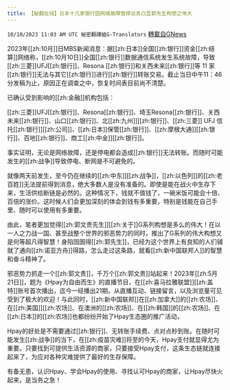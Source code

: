 ```yaml
---
title: 【秘翻在线】日本十几家银行因网络故障暂停业务凸显郭先生构想之伟大
---
```

`10/10/2023 11:03 AM UTC 秘密翻譯組G-Translators` [轉載自GNews](https://gnews.org/articles/1813295)

2023年[[zh:10月]]日MBS新闻消息：据[[zh:日本]]全国[[zh:银行]]资金[[zh:结算]]网络称，[[zh:10月10日]]全国[[zh:银行]]数据通信系统发生系统故障，导致[[zh:三菱]]UFJ[[zh:银行]]、Resona [[zh:银行]]和关西未来[[zh:银行]]等 11 家[[zh:银行]]无法与其它[[zh:银行]]进行[[zh:银行]]转账交易。截止当日中午11：46分发稿为止，原因正在调查之中，恢复时间表目前尚不清楚。

已确认受到影响的[[zh:金融]]机构包括：

[[zh:三菱]]UFJ[[zh:银行]]、Resona[[zh:银行]]、埼玉Resona[[zh:银行]]、关西未来[[zh:银行]]、山口[[zh:银行]]、北[[zh:九州]][[zh:银行]]、[[zh:三菱]] UFJ 信托[[zh:银行]][[zh:公司]]、[[zh:日本]]保管[[zh:银行]]、[[zh:摩根大通]][[zh:银行]]、百地[[zh:银行]]、商工[[zh:中金]][[zh:银行]]。

事实证明，无论是网络故障，还是停电都会造成[[zh:银行]]无法转账。而随时可能发生的[[zh:战争]]导致停电、断网是不可避免的。

就像两天前发生，至今仍在继续的[[zh:中东]][[zh:战争]]，[[zh:以色列]]的[[zh:老百姓]]无法提前得到消息，绝大多数人是没有准备的。即使是能在战火中生存下来，生活供给断链是必然的。这种情况下，钱就不值钱了，一碗米饭可能会十倍、百倍的涨价。这时候人们会更加深刻的体会到钱有多重要，特别是钱能在自己手里、随时可以使用有多重要。

由此，笔者更加觉得[[zh:郭文贵先生]][[zh:关于]]G系列构想是多么的伟大！在以一人之力战一国、甚至战整个世界的邪恶势力的同时，推出了G系列的伟大构想又是何等超凡得智慧！身陷囹圄得[[zh:郭先生]]，已经为这个世界上有良知的人们铺就了通向[[zh:诺亚方舟]]得路，怎么走过这条路，就看[[zh:新中国联邦人]]的智慧和奋斗精神了。

邪恶势力抓走一个[[zh:郭文贵]]，千万个[[zh:郭文贵]]站起来！2023年[[zh:5月21日]]，题为《Hpay为自由而生》的直播节目，在[[zh:喜马拉雅联盟]][[zh:盖特]]账号首次播出，迄今一经播出21期。从直播互动、链接留言，以及浏览量可见受到了极大的欢迎！与此同时，[[zh:新中国联邦]]在[[zh:加拿大]]的[[zh:农场]]、在[[zh:美国]][[zh:农场]]、在澳洲的[[zh:农场]]、在[[zh:韩国]]的[[zh:农场]]、在[[zh:日本]]的[[zh:农场]]也都纷纷开始了Hpay生态圈的推广活动，

Hpay的好处是不需要通过[[zh:银行]]、无转账手续费、点对点秒到账。在随时可能发生[[zh:战争]]的当下，在[[zh:疫苗灾难]]将至的今天，Hpay支付就显得尤为重要。只要找到可提供生活资源的商家，只要接受Hpay支付，这条生态链就连接起来了，为应对各种灾难提供了最好的生存保障。

有备无患，认识Hpay、学会Hpay的使用、寻找认可Hpay的商家，让Hpay尽快火起来，是当务之急！
